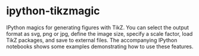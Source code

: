# ipython-tikzmagic

IPython magics for generating figures with TikZ. You can select the output format as svg, png or jpg, define the image size, specify a scale factor, load TikZ packages, and save to external files. The accompanying IPython notebooks shows some examples demonstrating how to use these features.
